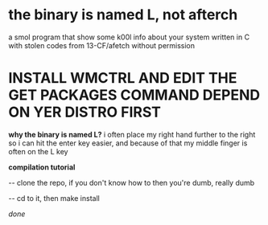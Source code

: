 # the binary is named L, not afterch
a smol program that show some k00l info about your system written in C with stolen codes from 13-CF/afetch without permission
# INSTALL WMCTRL AND EDIT THE GET PACKAGES COMMAND DEPEND ON YER DISTRO FIRST

**why the binary is named L?**
i often place my right hand further to the right so i can hit the enter key easier, and because of that my middle finger is often on the L key

**compilation tutorial**

-- clone the repo, if you don't know how to then you're dumb, really dumb

-- cd to it, then make install 

*done*
